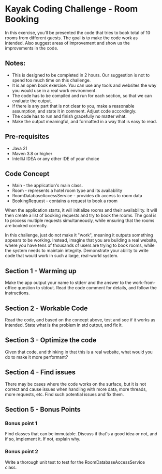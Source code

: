 # Kayak Coding Challenge - Room Booking

In this exercise, you'll be presented the code that tries to book total of 10 rooms from different guests. The goal is to make the code work as intended. Also suggest areas of improvement and show us the improvements in the code.

## Notes:

* This is designed to be completed in 2 hours. Our suggestion is not to spend too much time on this challenge. 
* It is an open book exercise. You can use any tools and websites the way you would use in a real work environment.
* The code has to be compiled and run for each section, so that we can evaluate the output.
* If there is any part that is not clear to you, make a reasonable assumption, and state it in comment. Adjust code accordingly.
* The code has to run and finish gracefully no matter what.
* Make the output meaningful, and formatted in a way that is easy to read.

## Pre-requisites
- Java 21
- Maven 3.8 or higher
- IntelliJ IDEA or any other IDE of your choice

## Code Concept

- Main - the application's main class.
- Room - represents a hotel room type and its availability
- RoomDatabaseAccessService - provides db access to room data
- BookingRequest - contains a request to book a room

When the application starts, it will initialize rooms and their availability. It will then create a list of booking requests and try to book the rooms. The goal is to process multiple requests simultaneously, while ensuring that the rooms are booked correctly.

In this challenge, just do not make it "work", meaning it outputs something appears to be working. Instead, imagine that you are building a real website, where you have tens of thousands of users are trying to book rooms, while the system needs to maintain integrity. Demonstrate your ability to write code that would work in such a large, real-world system.

## Section 1 - Warming up

Make the app output your name to stderr and the answer to the work-from-office question to stdout. Read the code comment for details, and follow the instructions.

## Section 2 - Workable Code

Read the code, and based on the concept above, test and see if it works as intended. State what is the problem in std output, and fix it.

## Section 3 - Optimize the code

Given that code, and thinking in that this is a real website, what would you do to make it more performant?

## Section 4 - Find issues
There may be cases where the code works on the surface, but it is not correct and cause issues when handling with more data, more threads, more requests, etc. Find such potential issues and fix them.

## Section 5 - Bonus Points
### Bonus point 1
Find classes that can be immutable. Discuss if that's a good idea or not, and if so, implement it. If not, explain why.

### Bonus point 2
Write a thorough unit test to test for the RoomDatabaseAccessService class.

